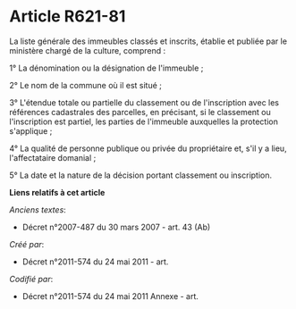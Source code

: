 # Article R621-81

La liste générale des immeubles classés et inscrits, établie et publiée par le ministère chargé de la culture, comprend :

1° La dénomination ou la désignation de l'immeuble ;

2° Le nom de la commune où il est situé ;

3° L'étendue totale ou partielle du classement ou de l'inscription avec les références cadastrales des parcelles, en
précisant, si le classement ou l'inscription est partiel, les parties de l'immeuble auxquelles la protection s'applique ;

4° La qualité de personne publique ou privée du propriétaire et, s'il y a lieu, l'affectataire domanial ;

5° La date et la nature de la décision portant classement ou inscription.

**Liens relatifs à cet article**

_Anciens textes_:

  - Décret n°2007-487 du 30 mars 2007 - art. 43 (Ab)

_Créé par_:

  - Décret n°2011-574 du 24 mai 2011  - art.

_Codifié par_:

  - Décret n°2011-574 du 24 mai 2011 Annexe - art.
